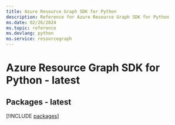 ```yaml
---
title: Azure Resource Graph SDK for Python
description: Reference for Azure Resource Graph SDK for Python
ms.date: 02/26/2024
ms.topic: reference
ms.devlang: python
ms.service: resourcegraph
---
```

# Azure Resource Graph SDK for Python - latest
## Packages - latest
[!INCLUDE [packages](resource-graph-index.md)]